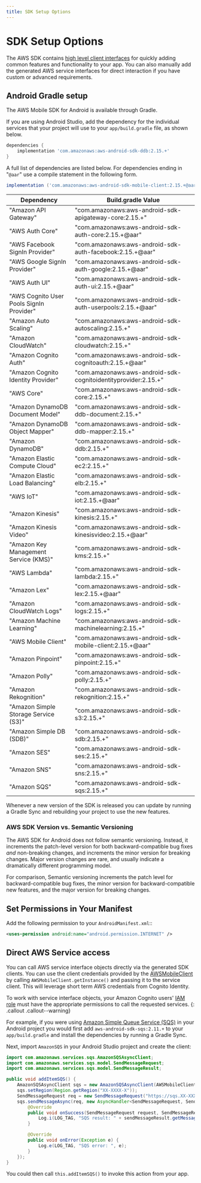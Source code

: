 ```yaml
---
title: SDK Setup Options
---
```


# SDK Setup Options

The AWS SDK contains [high level client interfaces](./start) for quickly adding common features and functionality to your app. You can also manually add the generated AWS service interfaces for direct interaction if you have custom or advanced requirements.

## Android Gradle setup

The AWS Mobile SDK for Android is available through Gradle.

If you are using Android Studio, add the dependency for the individual services that your project will use to your `app/build.gradle` file, as shown below.

```groovy
dependencies {
    implementation 'com.amazonaws:aws-android-sdk-ddb:2.15.+'
}
```

A full list of dependencies are listed below. For dependencies ending in "`@aar`" use a compile statement in the following form.

```groovy
implementation ('com.amazonaws:aws-android-sdk-mobile-client:2.15.+@aar') { transitive = true }
```

Dependency | Build.gradle Value
------------ | -------------
"Amazon API Gateway" | "com.amazonaws:aws-android-sdk-apigateway-core:2.15.+"
"AWS Auth Core" | "com.amazonaws:aws-android-sdk-auth-core:2.15.+@aar"
"AWS Facebook SignIn Provider" | "com.amazonaws:aws-android-sdk-auth-facebook:2.15.+@aar"
"AWS Google SignIn Provider" | "com.amazonaws:aws-android-sdk-auth-google:2.15.+@aar"
"AWS Auth UI" | "com.amazonaws:aws-android-sdk-auth-ui:2.15.+@aar"
"AWS Cognito User Pools SignIn Provider" | "com.amazonaws:aws-android-sdk-auth-userpools:2.15.+@aar"
"Amazon Auto Scaling" | "com.amazonaws:aws-android-sdk-autoscaling:2.15.+"
"Amazon CloudWatch" | "com.amazonaws:aws-android-sdk-cloudwatch:2.15.+"
"Amazon Cognito Auth" | "com.amazonaws:aws-android-sdk-cognitoauth:2.15.+@aar"
"Amazon Cognito Identity Provider" | "com.amazonaws:aws-android-sdk-cognitoidentityprovider:2.15.+"
"AWS Core" | "com.amazonaws:aws-android-sdk-core:2.15.+"
"Amazon DynamoDB Document Model" | "com.amazonaws:aws-android-sdk-ddb-document:2.15.+"
"Amazon DynamoDB Object Mapper" | "com.amazonaws:aws-android-sdk-ddb-mapper:2.15.+"
"Amazon DynamoDB" | "com.amazonaws:aws-android-sdk-ddb:2.15.+"
"Amazon Elastic Compute Cloud" | "com.amazonaws:aws-android-sdk-ec2:2.15.+"
"Amazon Elastic Load Balancing" | "com.amazonaws:aws-android-sdk-elb:2.15.+"
"AWS IoT" | "com.amazonaws:aws-android-sdk-iot:2.15.+@aar"
"Amazon Kinesis" | "com.amazonaws:aws-android-sdk-kinesis:2.15.+"
"Amazon Kinesis Video" | "com.amazonaws:aws-android-sdk-kinesisvideo:2.15.+@aar"
"Amazon Key Management Service (KMS)" | "com.amazonaws:aws-android-sdk-kms:2.15.+"
"AWS Lambda" | "com.amazonaws:aws-android-sdk-lambda:2.15.+"
"Amazon Lex" | "com.amazonaws:aws-android-sdk-lex:2.15.+@aar"
"Amazon CloudWatch Logs" | "com.amazonaws:aws-android-sdk-logs:2.15.+"
"Amazon Machine Learning" | "com.amazonaws:aws-android-sdk-machinelearning:2.15.+"
"AWS Mobile Client" | "com.amazonaws:aws-android-sdk-mobile-client:2.15.+@aar"
"Amazon Pinpoint" | "com.amazonaws:aws-android-sdk-pinpoint:2.15.+"
"Amazon Polly" | "com.amazonaws:aws-android-sdk-polly:2.15.+"
"Amazon Rekognition" | "com.amazonaws:aws-android-sdk-rekognition:2.15.+"
"Amazon Simple Storage Service (S3)" | "com.amazonaws:aws-android-sdk-s3:2.15.+"
"Amazon Simple DB (SDB)" | "com.amazonaws:aws-android-sdk-sdb:2.15.+"
"Amazon SES" | "com.amazonaws:aws-android-sdk-ses:2.15.+"
"Amazon SNS" | "com.amazonaws:aws-android-sdk-sns:2.15.+"
"Amazon SQS" | "com.amazonaws:aws-android-sdk-sqs:2.15.+"

Whenever a new version of the SDK is released you can update by running a Gradle Sync and rebuilding your project to use the new features.

### AWS SDK Version vs. Semantic Versioning

The AWS SDK for Android does not follow semantic versioning. Instead, it increments the patch-level version for both backward-compatible bug fixes *and* non-breaking changes, and increments the minor version for breaking changes. Major version changes are rare, and usually indicate a dramatically different programming model.

For comparison, Semantic versioning increments the patch level for backward-compatible bug fixes, the minor version for backward-compatible new features, and the major version for breaking changes.

## Set Permissions in Your Manifest

Add the following permission to your `AndroidManifest.xml`::

```xml
<uses-permission android:name="android.permission.INTERNET" />
```

## Direct AWS Service access

You can call AWS service interface objects directly via the generated SDK clients. You can use the client credentials provided by the [AWSMobileClient](./authentication) by calling `AWSMobileClient.getInstance()` and passing it to the service client. This will leverage short term AWS credentials from Cognito Identity. 

To work with service interface objects, your Amazon Cognito users' [IAM role](https://docs.aws.amazon.com/cognito/latest/developerguide/iam-roles.html) must have the appropriate permissions to call the requested services.
{: .callout .callout--warning}

For example, if you were using [Amazon Simple Queue Service (SQS)](https://aws.amazon.com/sqs/) in your Android project you would first add `aws-android-sdk-sqs:2.11.+` to your `app/build.gradle` and install the dependencies by running a Gradle Sync. 

Next, import `AmazonSQS` in your Android Studio project and create the client:

```java
import com.amazonaws.services.sqs.AmazonSQSAsyncClient;
import com.amazonaws.services.sqs.model.SendMessageRequest;
import com.amazonaws.services.sqs.model.SendMessageResult;

public void addItemSQS() {
    AmazonSQSAsyncClient sqs = new AmazonSQSAsyncClient(AWSMobileClient.getInstance());
    sqs.setRegion(Region.getRegion("XX-XXXX-X"));
    SendMessageRequest req = new SendMessageRequest("https://sqs.XX-XXXX-X.amazonaws.com/XXXXXXXXXXXX/MyQueue", "hello world");
    sqs.sendMessageAsync(req, new AsyncHandler<SendMessageRequest, SendMessageResult>() {
        @Override
        public void onSuccess(SendMessageRequest request, SendMessageResult sendMessageResult) {
            Log.i(LOG_TAG, "SQS result: " + sendMessageResult.getMessageId());
        }

        @Override
        public void onError(Exception e) {
            Log.e(LOG_TAG, "SQS error: ", e);
        }
    });
}
```

You could then call `this.addItemSQS()` to invoke this action from your app.
